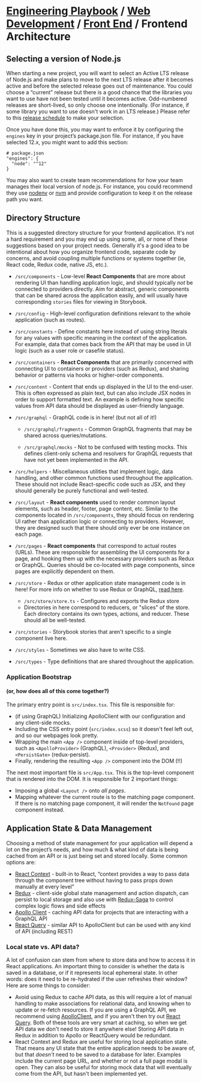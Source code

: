 # [Engineering Playbook](../../README.md) / [Web Development](../README.md) / [Front End](./README.md) / Frontend Architecture

## Selecting a version of Node.js

When starting a new project, you will want to select an Active LTS release of Node.js and make plans to move to the next LTS release after it becomes active and before the selected release goes out of maintenance. You could choose a “current” release but there is a good chance that the libraries you want to use have not been tested until it becomes active. Odd-numbered releases are short-lived, so only choose one intentionally. (For instance, if some library you want to use doesn't work in an LTS release.) Please refer to this [release schedule](https://nodejs.org/en/about/releases/) to make your selection.

Once you have done this, you may want to enforce it by configuring the `engines` key in your project’s package.json file. For instance, if you have selected 12.x, you might want to add this section:

```
# package.json
"engines": {
  "node": "^12"
}
```

You may also want to create team recommendations for how your team manages their local version of node.js. For instance, you could recommend they use [nodenv](https://github.com/nodenv/nodenv) or [nvm](https://github.com/nvm-sh/nvm) and provide configuration to keep it on the release path you want.

## Directory Structure

This is a suggested directory structure for your frontend application. It's not a hard requirement and you may end up using some, all, or none of these suggestions based on your project needs. Generally it's a good idea to be intentional about how you organize frontend code, separate code by concerns, and avoid coupling multiple functions or systems together (ie, React code, Redux code, native JS, etc.).

- `/src/components` - Low-level **React Components** that are more about rendering UI than handling application logic, and should typically _not_ be connected to providers directly. Aim for abstract, generic components that can be shared across the application easily, and will usually have corresponding `stories` files for viewing in Storybook.

- `/src/config` - High-level configuration definitions relevant to the whole application (such as routes).

- `/src/constants` - Define constants here instead of using string literals for any values with specific meaning in the context of the application. For example, data that comes back from the API that may be used in UI logic (such as a user role or casefile status).

- `/src/containers` - **React Components** that are primarily concerned with connecting UI to containers or providers (such as Redux), and sharing behavior or patterns via hooks or higher-order components.

- `/src/content` - Content that ends up displayed in the UI to the end-user. This is often expressed as plain text, but can also include JSX nodes in order to support formatted text. An example is defining how specific values from API data should be displayed as user-friendly language.

- `/src/graphql` - GraphQL code is in here! (but not all of it!)

  - `/src/graphql/fragments` - Common GraphQL fragments that may be shared across queries/mutations.

  - `/src/graphql/mocks` - Not to be confused with testing mocks. This defines client-only schema and resolvers for GraphQL requests that have not yet been implemented in the API.

- `/src/helpers` - Miscellaneous utilities that implement logic, data handling, and other common functions used throughout the application. These should not include React-specific code such as JSX, and they should generally be purely functional and well-tested.

- `/src/layout` - **React components** used to render common layout elements, such as header, footer, page content, etc. Similar to the components located in `/src/components`, they should focus on rendering UI rather than application logic or connecting to providers. However, they are designed such that there should only ever be one instance on each page.

- `/src/pages` - **React components** that correspond to actual routes (URLs). These are responsible for assembling the UI components for a page, and hooking them up with the necessary providers such as Redux or GraphQL. Queries should be co-located with page components, since pages are explicitly dependent on them.

- `/src/store` - Redux or other application state management code is in here! For more info on whether to use Redux or GraphQL, [read here](#to-redux-or-graphql).

  - `/src/store/store.ts` - Configures and exports the Redux store
  - Directories in here correspond to reducers, or "slices" of the store. Each directory contains its own types, actions, and reducer. These should all be well-tested.

- `/src/stories` - Storybook stories that aren't specific to a single component live here.

- `/src/styles` - Sometimes we also have to write CSS.

- `/src/types` - Type definitions that are shared throughout the application.

### Application Bootstrap

#### (or, how does all of this come together?)

The primary entry point is `src/index.tsx`. This file is responsible for:

- (if using GraphQL) Initializing ApolloClient with our configuration and any client-side mocks.
- Including the CSS entry point (`src/index.scss`) so it doesn't feel left out, and so our webpages look pretty.
- Wrapping the main `<App />` component inside of top-level providers, such as `<ApolloProvider>` (GraphQL), `<Provider>` (Redux), and `<PersistGate>` (redux-persist).
- Finally, rendering the resulting `<App />` component into the DOM (!!)

The next most important file is `src/App.tsx`. This is the top-level component that is rendered into the DOM. It is responsible for 2 important things:

- Imposing a global `<Layout />` onto _all pages_.
- Mapping whatever the current route is to the matching page component. If there is no matching page component, it will render the `NotFound` page component instead.

## Application State & Data Management

Choosing a method of state management for your application will depend a lot on the project’s needs, and how much & what kind of data is being cached from an API or is just being set and stored locally. Some common options are:

- [React Context](https://reactjs.org/docs/context.html) - built-in to React, “context provides a way to pass data through the component tree without having to pass props down manually at every level”
- [Redux](https://redux.js.org/) - client-side global state management and action dispatch, can persist to local storage and also use with [Redux-Saga](https://redux-saga.js.org/) to control complex logic flows and side effects
- [Apollo Client](https://www.apollographql.com/docs/react/) - caching API data for projects that are interacting with a GraphQL API
- [React Query](https://react-query.tanstack.com/) - similar API to ApolloClient but can be used with any kind of API (including REST)

### Local state vs. API data?

A lot of confusion can stem from where to store data and how to access it in React applications. An important thing to consider is whether the data is saved in a database, or if it represents local ephemeral state. In other words: does it need to be re-hydrated if the user refreshes their window? Here are some things to consider:

- Avoid using Redux to cache API data, as this will require a lot of manual handling to make associations for relational data, and knowing when to update or re-fetch resources. If you are using a GraphQL API, we recommend using [ApolloClient](https://www.apollographql.com/docs/react/), and if you aren't then try out [React Query](https://react-query.tanstack.com/). Both of these tools are very smart at caching, so when we get API data we don't need to store it anywhere else! Storing API data in Redux in addition to Apollo or ReactQuery would be redundant.
- React Context and Redux are useful for storing local application state. That means any UI state that the entire application needs to be aware of, but that _doesn't_ need to be saved to a database for later. Examples include the current page URL, and whether or not a full page modal is open. They can also be useful for storing mock data that will eventually come from the API, but hasn't been implemented yet.

